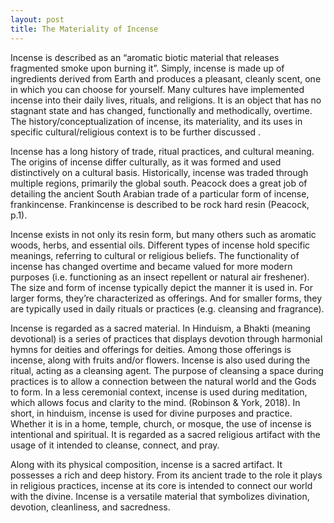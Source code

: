 ```yaml
---
layout: post
title: The Materiality of Incense
---
```


Incense is described as an “aromatic biotic material that releases fragmented smoke upon burning it”. Simply, incense is made up of ingredients derived from Earth and produces a pleasant, cleanly scent, one in which you can choose for yourself. Many cultures have implemented incense into their daily lives, rituals, and religions. It is an object that has no stagnant state and has changed, functionally and methodically, overtime. The history/conceptualization of incense, its materiality, and its uses in specific cultural/religious context is to be further discussed . 

Incense has a long history of trade, ritual practices, and cultural meaning. The origins of incense differ culturally, as it was formed and used distinctively on a cultural basis. Historically, incense was traded through multiple regions, primarily the global south. Peacock does a great job of detailing the ancient South Arabian trade of a particular form of incense, frankincense. Frankincense is described to be rock hard resin (Peacock, p.1). 

Incense exists in not only its resin form, but many others such as aromatic woods, herbs, and essential oils. Different types of incense hold specific meanings, referring to cultural or religious beliefs. The functionality of incense has changed overtime and became valued for more modern purposes (i.e. functioning as an insect repellent or natural air freshener). The size and form of incense typically depict the manner it is used in. For larger forms, they’re characterized as offerings. And for smaller forms, they are typically used in daily rituals or practices (e.g. cleansing and fragrance). 

Incense is regarded as a sacred material. In Hinduism, a Bhakti (meaning devotional) is a series of practices that displays devotion through harmonial hymns for deities and offerings for deities. Among those offerings is incense, along with fruits and/or flowers. Incense is also used during the ritual, acting as a cleansing agent. The purpose of cleansing a space during practices is to allow a connection between the natural world and the Gods to form. In a less ceremonial context, incense is used during meditation, which allows focus and clarity to the mind. (Robinson & York, 2018). In short, in hinduism, incense is used for divine purposes and practice. Whether it is in a home, temple, church, or mosque, the use of incense is intentional and spiritual. It is regarded as a sacred religious artifact with the usage of it intended to cleanse, connect, and pray. 

 Along with its physical composition, incense is a sacred artifact. It possesses a rich and deep history. From its ancient trade to the role it plays in religious practices, incense at its core is intended to connect our world with the divine. Incense is a versatile material that symbolizes divination, devotion, cleanliness, and sacredness. 
